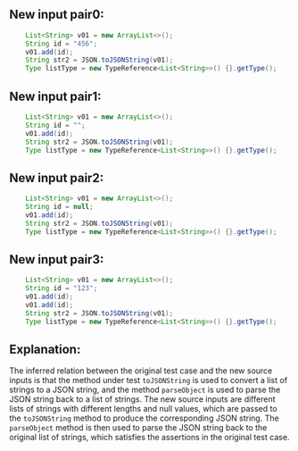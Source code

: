 ## New input pair0:
```java
    List<String> v01 = new ArrayList<>();
    String id = "456";
    v01.add(id);
    String str2 = JSON.toJSONString(v01);
    Type listType = new TypeReference<List<String>>() {}.getType();
```

## New input pair1:
```java
    List<String> v01 = new ArrayList<>();
    String id = "";
    v01.add(id);
    String str2 = JSON.toJSONString(v01);
    Type listType = new TypeReference<List<String>>() {}.getType();
```

## New input pair2:
```java
    List<String> v01 = new ArrayList<>();
    String id = null;
    v01.add(id);
    String str2 = JSON.toJSONString(v01);
    Type listType = new TypeReference<List<String>>() {}.getType();
```

## New input pair3:
```java
    List<String> v01 = new ArrayList<>();
    String id = "123";
    v01.add(id);
    v01.add(id);
    String str2 = JSON.toJSONString(v01);
    Type listType = new TypeReference<List<String>>() {}.getType();
```

## Explanation:
The inferred relation between the original test case and the new source inputs is that the method under test `toJSONString` is used to convert a list of strings to a JSON string, and the method `parseObject` is used to parse the JSON string back to a list of strings. The new source inputs are different lists of strings with different lengths and null values, which are passed to the `toJSONString` method to produce the corresponding JSON string. The `parseObject` method is then used to parse the JSON string back to the original list of strings, which satisfies the assertions in the original test case.
